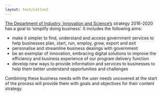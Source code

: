 ```yaml
---
layout: text/callout
---
```


[The Department of Industry, Innovation and Science’s](https://www.industry.gov.au/about-us/what-we-do/strategic-plan-2016-20) strategy 2016-2020 has a goal to ‘simplify doing business’. It includes the following aims:

- make it simpler to find, understand and access government services to help businesses plan, start, run, employ, grow, export and exit
- personalise and streamline business dealings with government
- be an exemplar of innovation, embracing digital solutions to improve the efficiency and business experience of our program delivery function
- develop new ways to provide information and services to businesses to help them better understand opportunities and challenges

Combining these business needs with the user needs uncovered at the start of the process will provide them with goals and objectives for their content strategy.

